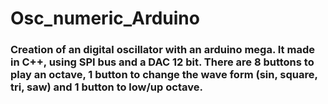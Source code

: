# Osc_numeric_Arduino

### Creation of an digital oscillator with an arduino mega. It made in C++, using SPI bus and a DAC 12 bit. There are 8 buttons to play an octave, 1 button to change the wave form (sin, square, tri, saw) and 1 button to low/up octave.
